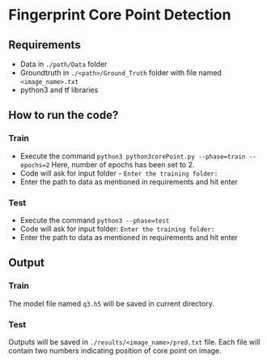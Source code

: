 # Fingerprint Core Point Detection
## Requirements
- Data in `./path/Data` folder
- Groundtruth in `./<path>/Ground_Truth` folder with file named `<image_name>.txt`
- python3 and tf libraries
## How to run the code?
### Train
- Execute the command `python3 python3corePoint.py --phase=train --epochs=2` Here, number of epochs has been set to 2.
- Code will ask for input folder - `Enter the training folder:`
- Enter the path to data as mentioned in requirements and hit enter

### Test
- Execute the command `python3 --phase=test`
- Code will ask for input folder: `Enter the training folder:`
- Enter the path to data as mentioned in requirements and hit enter

## Output
### Train
The model file named `q3.h5` will be saved in current directory.

### Test
Outputs will be saved in `./results/<image_name>/pred.txt` file. Each file will contain two numbers indicating position of core point on image.